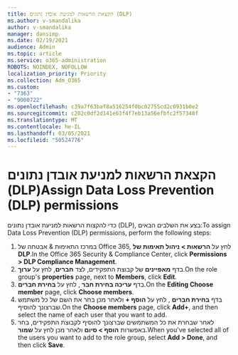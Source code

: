 ```yaml
---
title: הקצאת הרשאות למניעת אובדן נתונים (DLP)
ms.author: v-smandalika
author: v-smandalika
manager: dansimp
ms.date: 02/19/2021
audience: Admin
ms.topic: article
ms.service: o365-administration
ROBOTS: NOINDEX, NOFOLLOW
localization_priority: Priority
ms.collection: Adm_O365
ms.custom:
- "7363"
- "9000722"
ms.openlocfilehash: c39a7f63baf8a516254f0bc02755cd2c0931b0e2
ms.sourcegitcommit: c202c0df2d141e63f4f7eb13a56efbfc2f57348f
ms.translationtype: MT
ms.contentlocale: he-IL
ms.lasthandoff: 03/05/2021
ms.locfileid: "50524776"
---
```

# <a name="assign-data-loss-prevention-dlp-permissions"></a><span data-ttu-id="9d9d2-102">הקצאת הרשאות למניעת אובדן נתונים (DLP)</span><span class="sxs-lookup"><span data-stu-id="9d9d2-102">Assign Data Loss Prevention (DLP) permissions</span></span>

<span data-ttu-id="9d9d2-103">כדי להקצות הרשאות למניעת אובדן נתונים (DLP), בצע את השלבים הבאים:</span><span class="sxs-lookup"><span data-stu-id="9d9d2-103">To assign Data Loss Prevention (DLP) permissions, perform the following steps:</span></span>

1. <span data-ttu-id="9d9d2-104">במרכז התאימות & אבטחה של Office 365, לחץ על **הרשאות > ניהול תאימות של DLP**.</span><span class="sxs-lookup"><span data-stu-id="9d9d2-104">In the Office 365 Security & Compliance Center, click **Permissions > DLP Compliance Management**.</span></span>
2. <span data-ttu-id="9d9d2-105">בדף **מאפיינים** של קבוצת התפקידים, לצד **חברים**, לחץ על **ערוך**.</span><span class="sxs-lookup"><span data-stu-id="9d9d2-105">On the role group's **properties** page, next to **Members**, click **Edit**.</span></span>
3. <span data-ttu-id="9d9d2-106">בדף **עריכה בחירת חבר** , לחץ על **בחירת חברים**.</span><span class="sxs-lookup"><span data-stu-id="9d9d2-106">On the **Editing Choose member** page, click **Choose members**.</span></span>
4. <span data-ttu-id="9d9d2-107">בדף **בחירת חברים** , לחץ על **הוסף +** ולאחר מכן בחר את השם של כל משתמש שברצונך להוסיף.</span><span class="sxs-lookup"><span data-stu-id="9d9d2-107">On the **Choose members** page, click **Add+**, and then select the name of each user that you want to add.</span></span>
5. <span data-ttu-id="9d9d2-108">לאחר שבחרת את כל המשתמשים שברצונך להוסיף לקבוצת התפקידים, בחר באפשרות **הוסף > סיום** ולאחר מכן לחץ על **שמור**.</span><span class="sxs-lookup"><span data-stu-id="9d9d2-108">When you've selected all of the users you want to add to the role group, select **Add > Done**, and then click **Save**.</span></span>

